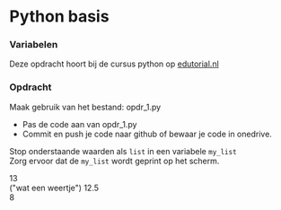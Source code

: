 # Python basis

### Variabelen
Deze opdracht hoort bij de cursus python op [edutorial.nl](https://www.edutorial.nl/course/python)

### Opdracht
Maak gebruik van het bestand: opdr_1.py
* Pas de code aan van opdr_1.py
* Commit en push je code naar github of bewaar je code in onedrive.

Stop onderstaande waarden als `list` in een variabele `my_list`  
Zorg ervoor dat de `my_list` wordt geprint op het scherm.

13  
("wat een weertje") 
12.5  
8




